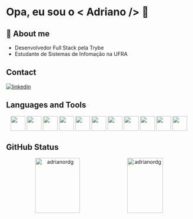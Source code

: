 # Opa, eu sou o < Adriano /> 🤖

## 🚀 About me

<ul>
 <li>Desenvolvedor Full Stack pela Trybe</li>
 <li>Estudante de Sistemas de Infomação na UFRA</li>
</ul>


## Contact

[![linkedin](https://img.shields.io/badge/linkedin-0A66C2?style=for-the-badge&logo=linkedin&logoColor=white)](https://www.linkedin.com/adrianordg)

## Languages and Tools

<div align=center>
 <img src="https://cdn.jsdelivr.net/gh/devicons/devicon/icons/javascript/javascript-original.svg" with="40px" height="40px"/>
 <img src="https://cdn.jsdelivr.net/gh/devicons/devicon/icons/typescript/typescript-original.svg" with="40px" height="40px"/>
 <img src="https://cdn.jsdelivr.net/gh/devicons/devicon/icons/nodejs/nodejs-original.svg" with="40px" height="40px"/>
 <img src="https://cdn.jsdelivr.net/gh/devicons/devicon/icons/react/react-original-wordmark.svg" with="40px" height="40px"/>
 <img src="https://cdn.jsdelivr.net/gh/devicons/devicon/icons/git/git-original.svg" with="40px" height="40px"/>
 <img src="https://cdn.jsdelivr.net/gh/devicons/devicon/icons/docker/docker-original-wordmark.svg" with="40px" height="40px"/>
 <img src="https://cdn.jsdelivr.net/gh/devicons/devicon/icons/mysql/mysql-original-wordmark.svg" with="40px" height="40px"/>
 <img src="https://cdn.jsdelivr.net/gh/devicons/devicon/icons/mongodb/mongodb-original-wordmark.svg" with="40px" height="40px"/>
 <img src="https://cdn.jsdelivr.net/gh/devicons/devicon/icons/express/express-original.svg" with="40px" height="40px"/>
 <img src="https://cdn.jsdelivr.net/gh/devicons/devicon/icons/jest/jest-plain.svg" with="40px" height="40px"/>
 <img src="https://cdn.jsdelivr.net/gh/devicons/devicon/icons/mocha/mocha-plain.svg" with="40px" height="40px"/>
</div>

## GitHub Status

<div align=center>
  <img width="49%" height="150px" src="https://github-readme-stats.vercel.app/api/top-langs?username=adrianordg&show_icons=true&locale=en&layout=compact&theme=nightowl" alt="adrianordg" />

  <img width="44%" height="150px" src="https://github-readme-stats.vercel.app/api?username=adrianordg&show_icons=true&locale=en&theme=nightowl"           alt="adrianordg" />
</div>
